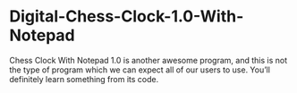 # Digital-Chess-Clock-1.0-With-Notepad
Chess Clock With Notepad 1.0 is another awesome program, and this is not the type of program which we can expect all of our users to use. You’ll definitely learn something from its code.
